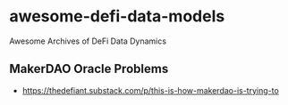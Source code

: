 # awesome-defi-data-models
Awesome Archives of DeFi Data Dynamics

## MakerDAO Oracle Problems
- https://thedefiant.substack.com/p/this-is-how-makerdao-is-trying-to
